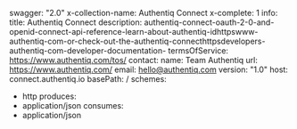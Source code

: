 swagger: "2.0"
x-collection-name: Authentiq Connect
x-complete: 1
info:
  title: Authentiq Connect
  description: authentiq-connect-oauth-2-0-and-openid-connect-api-reference-learn-about-authentiq-idhttpswww-authentiq-com-or-check-out-the-authentiq-connecthttpsdevelopers-authentiq-com-developer-documentation-
  termsOfService: https://www.authentiq.com/tos/
  contact:
    name: Team Authentiq
    url: https://www.authentiq.com/
    email: hello@authentiq.com
  version: "1.0"
host: connect.authentiq.io
basePath: /
schemes:
- http
produces:
- application/json
consumes:
- application/json
